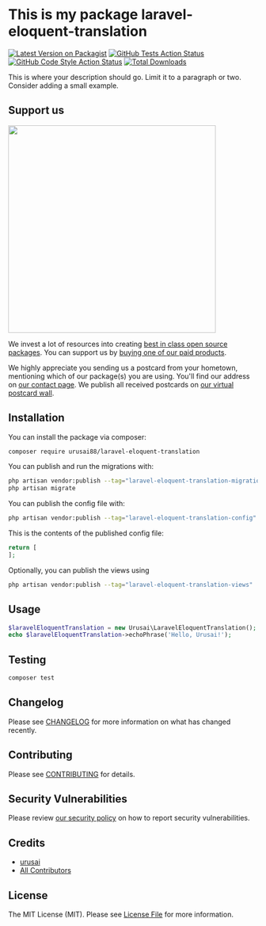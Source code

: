 # This is my package laravel-eloquent-translation

[![Latest Version on Packagist](https://img.shields.io/packagist/v/urusai88/laravel-eloquent-translation.svg?style=flat-square)](https://packagist.org/packages/urusai88/laravel-eloquent-translation)
[![GitHub Tests Action Status](https://img.shields.io/github/actions/workflow/status/urusai88/laravel-eloquent-translation/run-tests.yml?branch=main&label=tests&style=flat-square)](https://github.com/urusai88/laravel-eloquent-translation/actions?query=workflow%3Arun-tests+branch%3Amain)
[![GitHub Code Style Action Status](https://img.shields.io/github/actions/workflow/status/urusai88/laravel-eloquent-translation/fix-php-code-style-issues.yml?branch=main&label=code%20style&style=flat-square)](https://github.com/urusai88/laravel-eloquent-translation/actions?query=workflow%3A"Fix+PHP+code+style+issues"+branch%3Amain)
[![Total Downloads](https://img.shields.io/packagist/dt/urusai88/laravel-eloquent-translation.svg?style=flat-square)](https://packagist.org/packages/urusai88/laravel-eloquent-translation)

This is where your description should go. Limit it to a paragraph or two. Consider adding a small example.

## Support us

[<img src="https://github-ads.s3.eu-central-1.amazonaws.com/laravel-eloquent-translation.jpg?t=1" width="419px" />](https://spatie.be/github-ad-click/laravel-eloquent-translation)

We invest a lot of resources into creating [best in class open source packages](https://spatie.be/open-source). You can support us by [buying one of our paid products](https://spatie.be/open-source/support-us).

We highly appreciate you sending us a postcard from your hometown, mentioning which of our package(s) you are using. You'll find our address on [our contact page](https://spatie.be/about-us). We publish all received postcards on [our virtual postcard wall](https://spatie.be/open-source/postcards).

## Installation

You can install the package via composer:

```bash
composer require urusai88/laravel-eloquent-translation
```

You can publish and run the migrations with:

```bash
php artisan vendor:publish --tag="laravel-eloquent-translation-migrations"
php artisan migrate
```

You can publish the config file with:

```bash
php artisan vendor:publish --tag="laravel-eloquent-translation-config"
```

This is the contents of the published config file:

```php
return [
];
```

Optionally, you can publish the views using

```bash
php artisan vendor:publish --tag="laravel-eloquent-translation-views"
```

## Usage

```php
$laravelEloquentTranslation = new Urusai\LaravelEloquentTranslation();
echo $laravelEloquentTranslation->echoPhrase('Hello, Urusai!');
```

## Testing

```bash
composer test
```

## Changelog

Please see [CHANGELOG](CHANGELOG.md) for more information on what has changed recently.

## Contributing

Please see [CONTRIBUTING](CONTRIBUTING.md) for details.

## Security Vulnerabilities

Please review [our security policy](../../security/policy) on how to report security vulnerabilities.

## Credits

- [urusai](https://github.com/urusai88)
- [All Contributors](../../contributors)

## License

The MIT License (MIT). Please see [License File](LICENSE.md) for more information.
